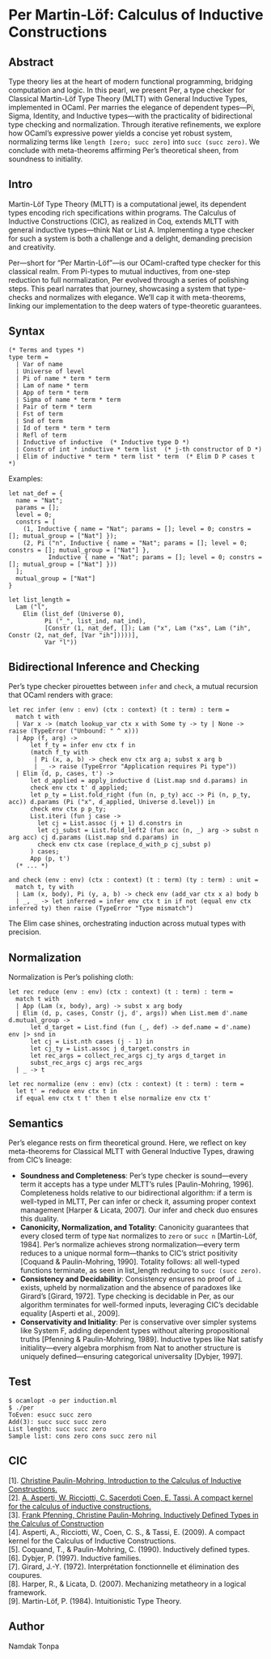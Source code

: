 Per Martin-Löf: Calculus of Inductive Constructions
===================================================

## Abstract

Type theory lies at the heart of modern functional programming, bridging computation and logic.
In this pearl, we present Per, a type checker for Classical Martin-Löf Type Theory (MLTT) with
General Inductive Types, implemented in OCaml. Per marries the elegance of dependent types—Pi,
Sigma, Identity, and Inductive types—with the practicality of bidirectional type checking and
normalization. Through iterative refinements, we explore how OCaml’s expressive power yields
a concise yet robust system, normalizing terms like `length [zero; succ zero]` into `succ (succ zero)`.
We conclude with meta-theorems affirming Per’s theoretical sheen, from soundness to initiality.

## Intro

Martin-Löf Type Theory (MLTT) is a computational jewel, its dependent types encoding rich
specifications within programs. The Calculus of Inductive Constructions (CIC), as realized in Coq,
extends MLTT with general inductive types—think Nat or List A. Implementing a type checker for
such a system is both a challenge and a delight, demanding precision and creativity.

Per—short for “Per Martin-Löf”—is our OCaml-crafted type checker for this classical realm.
From Pi-types to mutual inductives, from one-step reduction to full normalization,
Per evolved through a series of polishing steps. This pearl narrates that journey,
showcasing a system that type-checks and normalizes with elegance.
We’ll cap it with meta-theorems, linking our implementation to the deep waters of type-theoretic guarantees.

## Syntax

```
(* Terms and types *)
type term =
  | Var of name
  | Universe of level
  | Pi of name * term * term
  | Lam of name * term
  | App of term * term
  | Sigma of name * term * term
  | Pair of term * term
  | Fst of term
  | Snd of term
  | Id of term * term * term
  | Refl of term
  | Inductive of inductive  (* Inductive type D *)
  | Constr of int * inductive * term list  (* j-th constructor of D *)
  | Elim of inductive * term * term list * term  (* Elim D P cases t *)
```

Examples:

```
let nat_def = {
  name = "Nat";
  params = [];
  level = 0;
  constrs = [
    (1, Inductive { name = "Nat"; params = []; level = 0; constrs = []; mutual_group = ["Nat"] });
    (2, Pi ("n", Inductive { name = "Nat"; params = []; level = 0; constrs = []; mutual_group = ["Nat"] },
           Inductive { name = "Nat"; params = []; level = 0; constrs = []; mutual_group = ["Nat"] }))
  ];
  mutual_group = ["Nat"]
}
```

```
let list_length =
  Lam ("l",
    Elim (list_def (Universe 0),
          Pi ("_", list_ind, nat_ind),
          [Constr (1, nat_def, []); Lam ("x", Lam ("xs", Lam ("ih", Constr (2, nat_def, [Var "ih"]))))],
          Var "l"))
```

## Bidirectional Inference and Checking

Per’s type checker pirouettes between `infer` and `check`, a mutual recursion that OCaml renders with grace:

```
let rec infer (env : env) (ctx : context) (t : term) : term =
  match t with
  | Var x -> (match lookup_var ctx x with Some ty -> ty | None -> raise (TypeError ("Unbound: " ^ x)))
  | App (f, arg) ->
      let f_ty = infer env ctx f in
      (match f_ty with
       | Pi (x, a, b) -> check env ctx arg a; subst x arg b
       | _ -> raise (TypeError "Application requires Pi type"))
  | Elim (d, p, cases, t') ->
      let d_applied = apply_inductive d (List.map snd d.params) in
      check env ctx t' d_applied;
      let p_ty = List.fold_right (fun (n, p_ty) acc -> Pi (n, p_ty, acc)) d.params (Pi ("x", d_applied, Universe d.level)) in
      check env ctx p p_ty;
      List.iteri (fun j case ->
        let cj = List.assoc (j + 1) d.constrs in
        let cj_subst = List.fold_left2 (fun acc (n, _) arg -> subst n arg acc) cj d.params (List.map snd d.params) in
        check env ctx case (replace_d_with_p cj_subst p)
      ) cases;
      App (p, t')
  (* ... *)

and check (env : env) (ctx : context) (t : term) (ty : term) : unit =
  match t, ty with
  | Lam (x, body), Pi (y, a, b) -> check env (add_var ctx x a) body b
  | _, _ -> let inferred = infer env ctx t in if not (equal env ctx inferred ty) then raise (TypeError "Type mismatch")
```

The Elim case shines, orchestrating induction across mutual types with precision.

## Normalization

Normalization is Per’s polishing cloth:

```
let rec reduce (env : env) (ctx : context) (t : term) : term =
  match t with
  | App (Lam (x, body), arg) -> subst x arg body
  | Elim (d, p, cases, Constr (j, d', args)) when List.mem d'.name d.mutual_group ->
      let d_target = List.find (fun (_, def) -> def.name = d'.name) env |> snd in
      let cj = List.nth cases (j - 1) in
      let cj_ty = List.assoc j d_target.constrs in
      let rec_args = collect_rec_args cj_ty args d_target in
      subst_rec_args cj args rec_args
  | _ -> t

let rec normalize (env : env) (ctx : context) (t : term) : term =
  let t' = reduce env ctx t in
  if equal env ctx t t' then t else normalize env ctx t'
```

## Semantics

Per’s elegance rests on firm theoretical ground. Here, we reflect on key meta-theorems for Classical MLTT with General Inductive Types, drawing from CIC’s lineage:

* **Soundness and Completeness**: Per’s type checker is sound—every term it accepts has a type under MLTT’s rules [Paulin-Mohring, 1996].
  Completeness holds relative to our bidirectional algorithm: if a term is well-typed in MLTT, Per can infer or check it,
  assuming proper context management [Harper & Licata, 2007]. Our infer and check duo ensures this duality.
* **Canonicity, Normalization, and Totality**: Canonicity guarantees that every closed term of type `Nat` normalizes
  to `zero` or `succ n` [Martin-Löf, 1984]. Per’s normalize achieves strong normalization—every term reduces to a
  unique normal form—thanks to CIC’s strict positivity [Coquand & Paulin-Mohring, 1990]. Totality follows: all
  well-typed functions terminate, as seen in list_length reducing to `succ (succ zero)`.
* **Consistency and Decidability**: Consistency ensures no proof of ⊥ exists, upheld by normalization and the
  absence of paradoxes like Girard’s [Girard, 1972]. Type checking is decidable in Per, as our algorithm
  terminates for well-formed inputs, leveraging CIC’s decidable equality [Asperti et al., 2009].
* **Conservativity and Initiality**: Per is conservative over simpler systems like System F, adding dependent
  types without altering propositional truths [Pfenning & Paulin-Mohring, 1989]. Inductive types like Nat satisfy
  initiality—every algebra morphism from Nat to another structure is uniquely defined—ensuring categorical universality [Dybjer, 1997].

## Test

```
$ ocamlopt -o per induction.ml
$ ./per
ToEven: esucc succ zero
Add(3): succ succ succ zero
List length: succ succ zero
Sample list: cons zero cons succ zero nil
```

## CIC

[1]. <a href="https://inria.hal.science/hal-01094195/document">Christine Paulin-Mohring. Introduction to the Calculus of Inductive Constructions.</a><br>
[2]. <a href="https://www.cs.unibo.it/~sacerdot/PAPERS/sadhana.pdf"> A. Asperti, W. Ricciotti, C. Sacerdoti Coen, E. Tassi. A compact kernel for the calculus of inductive constructions.</a><br>
[3]. <a href="https://www.cs.cmu.edu/%7Efp/papers/mfps89.pdf">Frank Pfenning, Christine Paulin-Mohring. Inductively Defined Types in the Calculus of Construction</a><br>
[4]. Asperti, A., Ricciotti, W., Coen, C. S., & Tassi, E. (2009). A compact kernel for the Calculus of Inductive Constructions.<br>
[5]. Coquand, T., & Paulin-Mohring, C. (1990). Inductively defined types.<br>
[6]. Dybjer, P. (1997). Inductive families.<br>
[7]. Girard, J.-Y. (1972). Interprétation fonctionnelle et élimination des coupures.<br>
[8]. Harper, R., & Licata, D. (2007). Mechanizing metatheory in a logical framework.<br>
[9]. Martin-Löf, P. (1984). Intuitionistic Type Theory.

## Author

Namdak Tonpa
